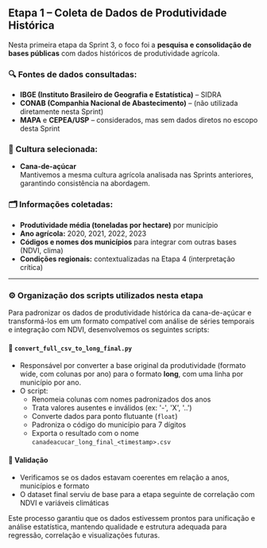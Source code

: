 ## Etapa 1 – Coleta de Dados de Produtividade Histórica

Nesta primeira etapa da Sprint 3, o foco foi a **pesquisa e consolidação de bases públicas** com dados históricos de produtividade agrícola.

### 🔍 Fontes de dados consultadas:
- **IBGE (Instituto Brasileiro de Geografia e Estatística)** – SIDRA
- **CONAB (Companhia Nacional de Abastecimento)** – (não utilizada diretamente nesta Sprint)
- **MAPA** e **CEPEA/USP** – considerados, mas sem dados diretos no escopo desta Sprint

### 🌱 Cultura selecionada:
- **Cana-de-açúcar**  
  Mantivemos a mesma cultura agrícola analisada nas Sprints anteriores, garantindo consistência na abordagem.

### 🗂 Informações coletadas:
- **Produtividade média (toneladas por hectare)** por município
- **Ano agrícola:** 2020, 2021, 2022, 2023
- **Códigos e nomes dos municípios** para integrar com outras bases (NDVI, clima)
- **Condições regionais:** contextualizadas na Etapa 4 (interpretação crítica)

---

### ⚙️ Organização dos scripts utilizados nesta etapa

Para padronizar os dados de produtividade histórica da cana-de-açúcar e transformá-los em um formato compatível com análise de séries temporais e integração com NDVI, desenvolvemos os seguintes scripts:

#### 🔧 `convert_full_csv_to_long_final.py`
- Responsável por converter a base original da produtividade (formato wide, com colunas por ano) para o formato **long**, com uma linha por município por ano.
- O script:
  - Renomeia colunas com nomes padronizados dos anos
  - Trata valores ausentes e inválidos (ex: '-', 'X', '..')
  - Converte dados para ponto flutuante (`float`)
  - Padroniza o código do município para 7 dígitos
  - Exporta o resultado com o nome `canadeacucar_long_final_<timestamp>.csv`

#### 🧪 Validação
- Verificamos se os dados estavam coerentes em relação a anos, municípios e formato
- O dataset final serviu de base para a etapa seguinte de correlação com NDVI e variáveis climáticas

Este processo garantiu que os dados estivessem prontos para unificação e análise estatística, mantendo qualidade e estrutura adequada para regressão, correlação e visualizações futuras.
